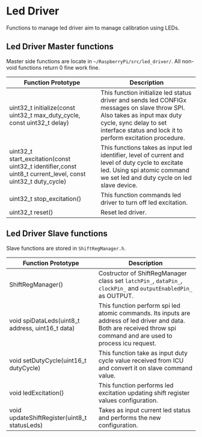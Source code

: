 # Led Driver

Functions to manage led driver aim to manage calibration using LEDs.

## Led Driver Master functions

Master side functions are locate in `~/RaspberryPi/src/led_driver/`. All non-void functions return 0 fine work fine.

|Function Prototype| Description |
|------------------|-------------|
|uint32\_t initialize(const uint32\_t max\_duty\_cycle,	const uint32\_t delay)| This function initialize led status driver and sends led CONFIGx messages on slave throw SPI. Also takes as input max duty cycle, sync delay to set interface status and lock it to perform excitation procedure.|
|uint32\_t start\_excitation(const uint32\_t identifier,const uint8\_t current\_level, const uint32\_t duty\_cycle)| This functions takes as input led identifier, level of current and level of duty cycle to excitate led. Using spi atomic command we set led and duty cycle on led slave device.|
|uint32\_t stop\_excitation() | This function commands led driver to turn off led excitation.|
|uint32\_t reset() | Reset led driver. |

## Led Driver Slave functions

Slave functions are stored in `ShiftRegManager.h`.

|Function Prototype | Description |
|-------------------|-------------|
|ShiftRegManager() | Costructor of ShiftRegManager class set `latchPin_`, `dataPin_`, `clockPin_` and `outputEnabledPin_` as OUTPUT.|
|void spiDataLeds(uint8\_t address, uint16\_t data) | This function perform spi led atomic commands. Its inputs are address of led driver and data. Both are received throw spi command and are used to process icu request.|
|void setDutyCycle(uint16\_t dutyCycle)| This function take as input duty cycle value received from ICU and convert it on slave command value.|
|void ledExcitation() | This function performs led excitation updating shift register values configuration.|
|void updateShiftRegister(uint8_t statusLeds) |Takes as input current led status and performs the new configuration. |

